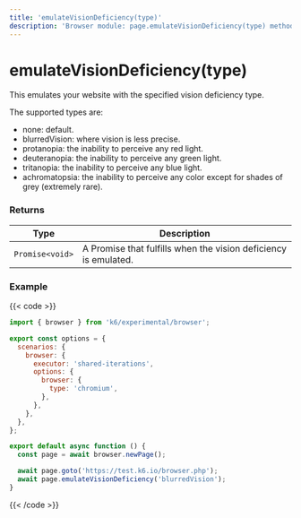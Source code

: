 ```yaml
---
title: 'emulateVisionDeficiency(type)'
description: 'Browser module: page.emulateVisionDeficiency(type) method'
---
```


# emulateVisionDeficiency(type)

This emulates your website with the specified vision deficiency type.

The supported types are:

- none: default.
- blurredVision: where vision is less precise.
- protanopia: the inability to perceive any red light.
- deuteranopia: the inability to perceive any green light.
- tritanopia: the inability to perceive any blue light.
- achromatopsia: the inability to perceive any color except for shades of grey (extremely rare).

### Returns

| Type            | Description                                                     |
| --------------- | --------------------------------------------------------------- |
| `Promise<void>` | A Promise that fulfills when the vision deficiency is emulated. |

### Example

{{< code >}}

```javascript
import { browser } from 'k6/experimental/browser';

export const options = {
  scenarios: {
    browser: {
      executor: 'shared-iterations',
      options: {
        browser: {
          type: 'chromium',
        },
      },
    },
  },
};

export default async function () {
  const page = await browser.newPage();

  await page.goto('https://test.k6.io/browser.php');
  await page.emulateVisionDeficiency('blurredVision');
}
```

{{< /code >}}
